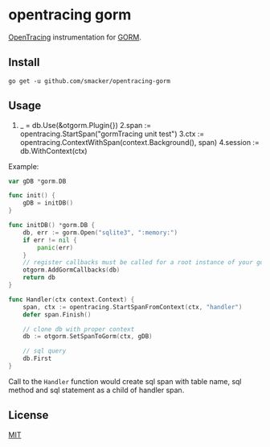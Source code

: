 # opentracing gorm

[OpenTracing](http://opentracing.io/) instrumentation for [GORM](http://gorm.io/).

## Install

```
go get -u github.com/smacker/opentracing-gorm
```

## Usage

1. _ = db.Use(&otgorm.Plugin{})
2.span := opentracing.StartSpan("gormTracing unit test")
3.ctx := opentracing.ContextWithSpan(context.Background(), span)
4.session := db.WithContext(ctx)
   
Example:

```go
var gDB *gorm.DB

func init() {
    gDB = initDB()
}

func initDB() *gorm.DB {
    db, err := gorm.Open("sqlite3", ":memory:")
    if err != nil {
        panic(err)
    }
    // register callbacks must be called for a root instance of your gorm.DB
    otgorm.AddGormCallbacks(db)
    return db
}

func Handler(ctx context.Context) {
    span, ctx := opentracing.StartSpanFromContext(ctx, "handler")
    defer span.Finish()

    // clone db with proper context
    db := otgorm.SetSpanToGorm(ctx, gDB)

    // sql query
    db.First
}
```

Call to the `Handler` function would create sql span with table name, sql method and sql statement as a child of handler span.

## License

[MIT](LICENSE)
